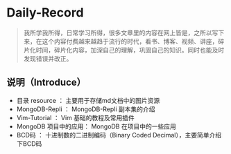 # Daily-Record
> 我所学我所得，日常学习所得，很多文章里的内容在网上皆是，之所以写下来，在这个内容付费越来越趋于流行的时代，看书、博客、视频、讲座，碎片化时间，碎片化内容，加深自己的理解，巩固自己的知识。同时也能及时发现错误并改正。


## 说明（Introduce）

- 目录 resource ： 主要用于存储md文档中的图片资源
- MongoDB-Repli ： MongoDB-Repli 副本集的介绍
- Vim-Tutorial  ： Vim 基础的教程及常用插件
- MongoDB 项目中的应用： MongoDB 在项目中的一些应用
- BCD码	： 十进制数的二进制编码（Binary Coded Decimal），主要简单介绍下BCD码
